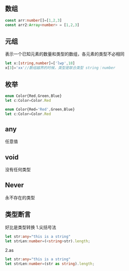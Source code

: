 ## 数组
```ts
const arr:number[]=[1,2,3]
const arr2:Array<number> = [1,2,3]
```
## 元组
表示一个已知元素的数量和类型的数组，各元素的类型不必相同
```ts
let x:[string,number]=['lwp',18]
x[3]='xx'//数组越界的时候，类型是联合类型 string｜number
```
## 枚举
```ts
enum Color{Red,Green,Blue}
let c:Color=Color.Red
```
```ts
enum Color{Red='Red',Green,Blue}
let c:Color=Color.Red
```
## any
任意值
## void
没有任何类型
## Never
永不存在的类型
## 类型断言
好比是类型转换
1.尖括号法
```ts
let str:any="this is a string"
let strLen:number=(<string>str).length;
```
2.as
```ts
let str:any="this is a string"
let strLen:number=(str as string).length;
```